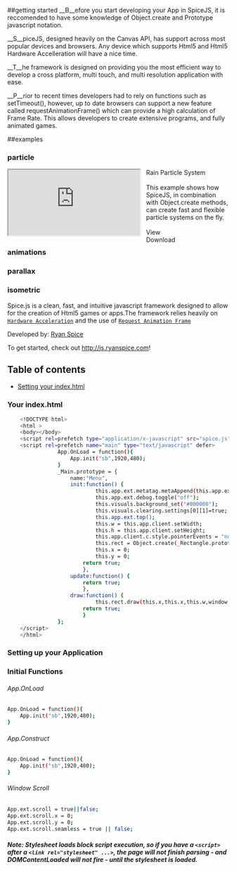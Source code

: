 
##getting started
__B__efore you start developing your App in SpiceJS, it is reccomended to have some knowledge of Object.create and Prototype javascript notation. 

__S__piceJS, designed heavily on the Canvas API, has support across most popular devices and browsers. Any device which supports Html5 and Html5 Hardware Accelleration will have a nice time.

__T__he framework is designed on providing you the most efficient way to develop a cross platform, multi touch, and multi resolution application with ease.

__P__rior to recent times developers had to rely on functions such as setTimeout(), however, up to date browsers can support a new feature called requestAnimationFrame() which can provide a high calculation of Frame Rate. This allows developers to create extensive programs, and fully animated games.

##examples

### particle
<span style="float:left;width:100%;height:180px;"><iframe style="float:left;margin-right:12px;" src = "https://ryanspice.com/rain/"></iframe>
Rain Particle System<br/><br/>
This example shows how SpiceJS, in combination with Object.create methods, can create fast and flexible particle systems on the fly. <br/><br/>View<br/>Download
</span>
### animations

### parallax

### isometric

Spice.js is a clean, fast, and intuitive javascript framework designed to allow for the creation of Html5 games or apps.The framework relies heavily on [```Hardware Acceleration```](http://en.wikipedia.org/wiki/Hardware_acceleration) and the use of [```Request Animation Frame```](https://developer.mozilla.org/en/docs/Web/API/window.requestAnimationFrame)

Developed by: [Ryan Spice](http://twitter.com/ryanspice/)

To get started, check out <http://js.ryanspice.com>!

## Table of contents

 - [Setting your index.html](#your-index.html)


### Your index.html

```bash
	<!DOCTYPE html>
	<html >
	<body></body>
	<script rel=prefetch type="application/x-javascript" src="spice.js"></script>
	<script rel=prefetch name="main" type="text/javascript" defer>
				App.OnLoad = function(){
					App.init("sb",1920,480);
				}
				_Main.prototype = {
					name:"Menu",
					init:function() {
							this.app.ext.metatag.metaAppend(this.app.ext.metatag.metaLink("icon.png","shortcut icon","image/png"));
							this.app.ext.debug.toggle("off");
							this.visuals.background_set("#000000");
							this.visuals.clearing.settings[0][1]=true;
							this.app.ext.top();
							this.w = this.app.client.setWidth;
							this.h = this.app.client.setHeight;
							this.app.client.c.style.pointerEvents = "none";
							this.rect = Object.create(_Rectangle.prototype);
							this.x = 0;
							this.y = 0;
						return true;
						},
					update:function() {
						return true;
						},
					draw:function() {
							this.rect.draw(this.x,this.x,this.w,window.innerHeight);
						return true;
						}
				};
	</script>
	</html>
```

### Setting up your Application


### Initial Functions

###### App.OnLoad

```bash
App.OnLoad = function(){
	App.init("sb",1920,480);
}
```

###### App.Construct

```bash
App.OnLoad = function(){
	App.init("sb",1920,480);
}
```


###### Window Scroll

```bash
App.ext.scroll = true||false;
App.ext.scroll.x = 0;
App.ext.scroll.y = 0;
App.ext.scroll.seamless = true || false;
```

##### Note: Stylesheet loads block script execution, so if you have a ```<script>``` after a ```<link rel="stylesheet" ...>```, the page will not finish parsing - and DOMContentLoaded will not fire - until the stylesheet is loaded.
